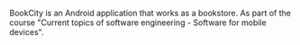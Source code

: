 BookCity is an Android application that works as a bookstore.
As part of the course "Current topics of software engineering - Software for mobile devices".
